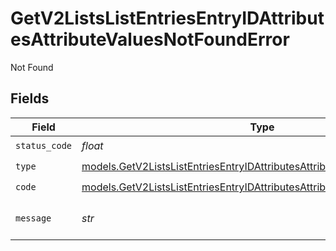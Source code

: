# GetV2ListsListEntriesEntryIDAttributesAttributeValuesNotFoundError

Not Found


## Fields

| Field                                                                                                                                                      | Type                                                                                                                                                       | Required                                                                                                                                                   | Description                                                                                                                                                | Example                                                                                                                                                    |
| ---------------------------------------------------------------------------------------------------------------------------------------------------------- | ---------------------------------------------------------------------------------------------------------------------------------------------------------- | ---------------------------------------------------------------------------------------------------------------------------------------------------------- | ---------------------------------------------------------------------------------------------------------------------------------------------------------- | ---------------------------------------------------------------------------------------------------------------------------------------------------------- |
| `status_code`                                                                                                                                              | *float*                                                                                                                                                    | :heavy_check_mark:                                                                                                                                         | N/A                                                                                                                                                        |                                                                                                                                                            |
| `type`                                                                                                                                                     | [models.GetV2ListsListEntriesEntryIDAttributesAttributeValuesNotFoundType](../models/getv2listslistentriesentryidattributesattributevaluesnotfoundtype.md) | :heavy_check_mark:                                                                                                                                         | N/A                                                                                                                                                        |                                                                                                                                                            |
| `code`                                                                                                                                                     | [models.GetV2ListsListEntriesEntryIDAttributesAttributeValuesNotFoundCode](../models/getv2listslistentriesentryidattributesattributevaluesnotfoundcode.md) | :heavy_check_mark:                                                                                                                                         | N/A                                                                                                                                                        |                                                                                                                                                            |
| `message`                                                                                                                                                  | *str*                                                                                                                                                      | :heavy_check_mark:                                                                                                                                         | N/A                                                                                                                                                        | List with slug/ID "enterprise_sales" not found.                                                                                                            |